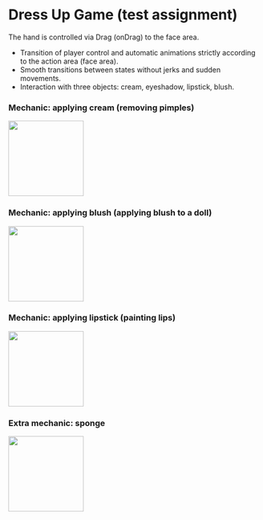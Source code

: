 # Dress Up Game (test assignment)
The hand is controlled via Drag (onDrag) to the face area.
- Transition of player control and automatic animations strictly according to the action area (face area).
- Smooth transitions between states without jerks and sudden movements.
- Interaction with three objects: cream, eyeshadow, lipstick, blush.

### Mechanic: applying cream (removing pimples)
<img src="https://github.com/user-attachments/assets/867b1362-3921-4f49-9e7b-1aa0982eaf47" width="150">

### Mechanic: applying blush (applying blush to a doll)
<img src="https://github.com/user-attachments/assets/c3bf05ad-b559-436a-9168-444a39bd1f87" width="150">

### Mechanic: applying lipstick (painting lips)
<img src="https://github.com/user-attachments/assets/4c1ee699-06c9-44a6-b535-2ee487d6d0ce" width="150">

### Extra mechanic: sponge
<img src="https://github.com/user-attachments/assets/115a0ed9-960c-4c5e-8163-0ace18d703e6" width="150">
